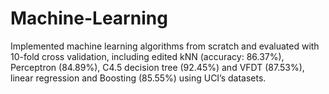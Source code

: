 # Machine-Learning
Implemented machine learning algorithms from scratch and evaluated with 10-fold cross validation, including edited kNN (accuracy: 86.37%), Perceptron (84.89%), C4.5 decision tree (92.45%) and VFDT (87.53%), linear regression and Boosting (85.55%) using UCI’s datasets.
